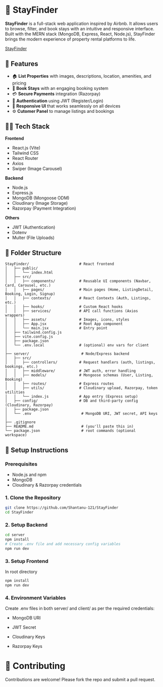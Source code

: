 # 🏡 StayFinder

**StayFinder** is a full-stack web application inspired by Airbnb. It allows users to browse, filter, and book stays with an intuitive and responsive interface. Built with the MERN stack (MongoDB, Express, React, Node.js), StayFinder brings the modern experience of property rental platforms to life.

[StayFinder](https://stay-finder-lyart.vercel.app/)

## 🚀 Features

- 🏠 **List Properties** with images, descriptions, location, amenities, and pricing
- 🛒 **Book Stays** with an engaging booking system
- 💳 **Secure Payments** integration (Razorpay)
- 🔐 **Authentication** using JWT (Register/Login)
- 📱 **Responsive UI** that works seamlessly on all devices
- ⚙️ **Cutomer Panel** to manage listings and bookings

## 🧑‍💻 Tech Stack

**Frontend**  
- React.js (Vite)
- Tailwind CSS
- React Router
- Axios
- Swiper (Image Carousel)

**Backend**  
- Node.js  
- Express.js  
- MongoDB (Mongoose ODM)  
- Cloudinary (Image Storage)  
- Razorpay (Payment Integration)

**Others**  
- JWT (Authentication)
- Dotenv
- Multer (File Uploads)

## 📁 Folder Structure

```
StayFinder/                       # React frontend
│   ├── public/
│   │   └── index.html
│   ├── src/
│   │   ├── components/           # Reusable UI components (Navbar, Card, Carousel, etc.)
│   │   ├── pages/                # Main pages (Home, ListingDetail, Booking, Login, Signup)
│   │   ├── contexts/             # React Contexts (Auth, Listings, etc.)
│   │   ├── hooks/                # Custom React hooks
│   │   ├── services/             # API call functions (Axios wrappers)
│   │   ├── assets/               # Images, icons, styles
│   │   ├── App.jsx               # Root App component
│   │   └── main.jsx              # Entry point
│   ├── tailwind.config.js
│   ├── vite.config.js
│   ├── package.json
│   └── .env.local                # (optional) env vars for client
│
├── server/                        # Node/Express backend
│   ├── src/
│   │   ├── controllers/          # Request handlers (auth, listings, bookings, etc.)
│   │   ├── middleware/           # JWT auth, error handling
│   │   ├── models/               # Mongoose schemas (User, Listing, Booking)
│   │   ├── routes/               # Express routes
│   │   ├── utils/                # Cloudinary upload, Razorpay, token utilities
│   │   └── index.js              # App entry (Express setup)
│   ├── config/                   # DB and third‑party config (Cloudinary, Razorpay)
│   ├── package.json
│   └── .env                       # MongoDB URI, JWT secret, API keys
│
├── .gitignore
├── README.md                      # (you'll paste this in)
└── package.json                   # root commands (optional workspace)
```

## 🔧 Setup Instructions

### Prerequisites
- Node.js and npm
- MongoDB
- Cloudinary & Razorpay credentials

### 1. Clone the Repository

```bash
git clone https://github.com/Shantanu-121/StayFinder
cd StayFinder
```

### 2. Setup Backend

```bash
cd server
npm install
# Create .env file and add necessary config variables
npm run dev
```

### 3. Setup Frontend

In root directory
```bash
npm install
npm run dev
```

### 4. Environment Variables

Create .env files in both server/ and client/ as per the required credentials:

* MongoDB URI

* JWT Secret

* Cloudinary Keys

* Razorpay Keys

# 🤝 Contributing
Contributions are welcome! Please fork the repo and submit a pull request.

